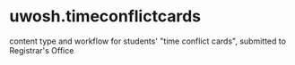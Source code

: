uwosh.timeconflictcards
=======================

content type and workflow for students' "time conflict cards", submitted to Registrar's Office
